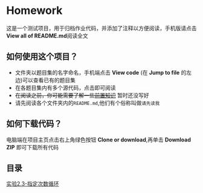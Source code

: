 # Homework
  这是一个测试项目，用于归档作业代码，并添加了注释以方便阅读，手机版请点击**View all of README.md**阅读全文

## 如何使用这个项目？
- 文件夹以题目集的名字命名，手机端点击 **View code** (在 **Jump to file** 的左边)可以查看已有的题目集
- 在各题目集内有多个源代码，点击即可阅读
- ~~在阅读之前，你可能需要了解一些[前置知识](./前置基础)~~  暂时还没写好
- 请先阅读各个文件夹内的`README.md`,他们有个俗称叫做`请先读我`

## 如何下载代码？
  电脑端在项目主页点击右上角绿色按钮 **Clone or download**,再单击 **Download ZIP** 即可下载所有代码

## 目录
[实验2.3-指定次数循环](./实验2.3-指定次数循环)
